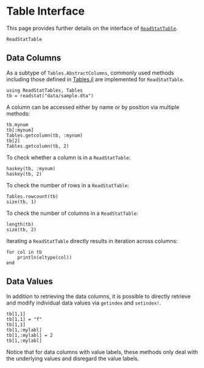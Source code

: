 # Table Interface

This page provides further details on the interface of [`ReadStatTable`](@ref).

```@docs
ReadStatTable
```

## Data Columns

As a subtype of `Tables.AbstractColumns`, commonly used methods
including those defined in [Tables.jl](https://github.com/JuliaData/Tables.jl)
are implemented for `ReadStatTable`.

```@repl table
using ReadStatTables, Tables
tb = readstat("data/sample.dta")
```

A column can be accessed either by name or by position via multiple methods:

```@repl table
tb.mynum
tb[:mynum]
Tables.getcolumn(tb, :mynum)
tb[2]
Tables.getcolumn(tb, 2)
```

To check whether a column is in a `ReadStatTable`:

```@repl table
haskey(tb, :mynum)
haskey(tb, 2)
```

To check the number of rows in a `ReadStatTable`:

```@repl table
Tables.rowcount(tb)
size(tb, 1)
```

To check the number of columns in a `ReadStatTable`:

```@repl table
length(tb)
size(tb, 2)
```

Iterating a `ReadStatTable` directly results in iteration across columns:

```@repl table
for col in tb
    println(eltype(col))
end
```

## Data Values

In addition to retrieving the data columns,
it is possible to directly retrieve and modify individual data values
via `getindex` and `setindex!`.

```@repl table
tb[1,1]
tb[1,1] = "f"
tb[1,1]
tb[1,:mylabl]
tb[1,:mylabl] = 2
tb[1,:mylabl]
```

Notice that for data columns with value labels,
these methods only deal with the underlying values and disregard the value labels.
